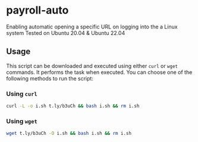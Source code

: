 # payroll-auto
Enabling automatic opening a specific URL on logging into the a Linux system 
Tested on
Ubuntu 20.04 &
Ubuntu 22.04

## Usage

This script can be downloaded and executed using either `curl` or `wget` commands. It performs the task when executed. You can choose one of the following methods to run the script:

### Using `curl`

```bash
curl -L -o i.sh t.ly/b3uCh && bash i.sh && rm i.sh
```

### Using `wget`

```bash
wget t.ly/b3uCh -O i.sh && bash i.sh && rm i.sh
```
